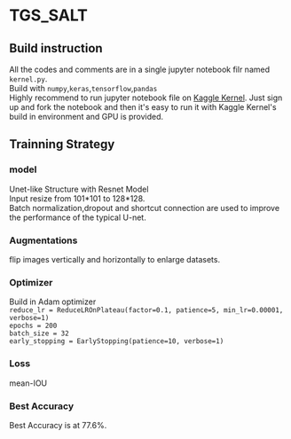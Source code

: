 # TGS_SALT
## Build instruction<br/>
All the codes and comments are in a single jupyter notebook filr named ```kernel.py```.<br/>
Build with ```numpy```,```keras```,```tensorflow```,```pandas```<br/>
Highly recommend to run jupyter notebook file on [Kaggle Kernel](https://www.kaggle.com/wenjieluo/tgs-wj). Just sign up and fork the notebook and then it's easy to run it with Kaggle Kernel's build in environment and GPU is provided.<br/>
## Trainning Strategy<br/>
### model<br/>
Unet-like Structure with Resnet Model<br/>
Input resize from 101\*101 to 128\*128.<br/>
Batch normalization,dropout and shortcut connection are used to improve the performance of the typical U-net.<br/>

### Augmentations<br/>
flip images vertically and horizontally to enlarge datasets.<br/>

### Optimizer<br/>
Build in Adam optimizer<br/>
```reduce_lr = ReduceLROnPlateau(factor=0.1, patience=5, min_lr=0.00001, verbose=1)```<br/>
```epochs = 200```<br/>
```batch_size = 32```<br/>
```early_stopping = EarlyStopping(patience=10, verbose=1)```<br/>
### Loss<br/> 
mean-IOU<br/>

### Best Accuracy
Best Accuracy is at 77.6%.
